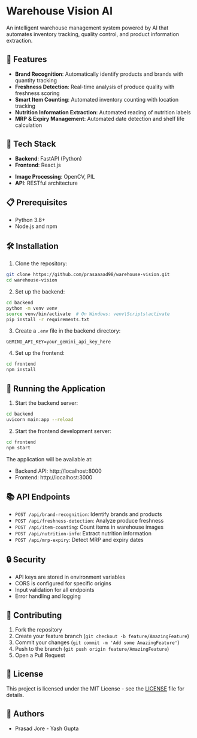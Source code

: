 # Warehouse Vision AI

An intelligent warehouse management system powered by AI that automates inventory tracking, quality control, and product information extraction.

## 🌟 Features

- **Brand Recognition**: Automatically identify products and brands with quantity tracking
- **Freshness Detection**: Real-time analysis of produce quality with freshness scoring
- **Smart Item Counting**: Automated inventory counting with location tracking
- **Nutrition Information Extraction**: Automated reading of nutrition labels
- **MRP & Expiry Management**: Automated date detection and shelf life calculation

## 🚀 Tech Stack

- **Backend**: FastAPI (Python)
- **Frontend**: React.js
<!-- - **AI**: Google Gemini 2.0 Flash -->
- **Image Processing**: OpenCV, PIL
- **API**: RESTful architecture

## 📋 Prerequisites

- Python 3.8+
- Node.js and npm


## 🛠️ Installation

1. Clone the repository:
```bash
git clone https://github.com/prasaaaad98/warehouse-vision.git
cd warehouse-vision
```

2. Set up the backend:
```bash
cd backend
python -m venv venv
source venv/bin/activate  # On Windows: venv\Scripts\activate
pip install -r requirements.txt
```

3. Create a `.env` file in the backend directory:
```
GEMINI_API_KEY=your_gemini_api_key_here
```

4. Set up the frontend:
```bash
cd frontend
npm install
```

## 🚀 Running the Application

1. Start the backend server:
```bash
cd backend
uvicorn main:app --reload
```

2. Start the frontend development server:
```bash
cd frontend
npm start
```

The application will be available at:
- Backend API: http://localhost:8000
- Frontend: http://localhost:3000

## 📚 API Endpoints

- `POST /api/brand-recognition`: Identify brands and products
- `POST /api/freshness-detection`: Analyze produce freshness
- `POST /api/item-counting`: Count items in warehouse images
- `POST /api/nutrition-info`: Extract nutrition information
- `POST /api/mrp-expiry`: Detect MRP and expiry dates

## 🔒 Security

- API keys are stored in environment variables
- CORS is configured for specific origins
- Input validation for all endpoints
- Error handling and logging

## 🤝 Contributing

1. Fork the repository
2. Create your feature branch (`git checkout -b feature/AmazingFeature`)
3. Commit your changes (`git commit -m 'Add some AmazingFeature'`)
4. Push to the branch (`git push origin feature/AmazingFeature`)
5. Open a Pull Request

## 📝 License

This project is licensed under the MIT License - see the [LICENSE](LICENSE) file for details.

## 👥 Authors

- Prasad Jore - Yash Gupta

